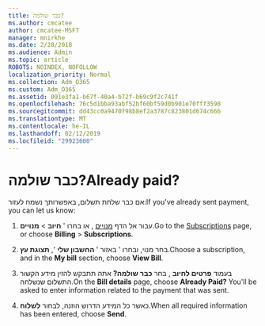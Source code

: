 ```yaml
---
title: כבר שולמה?
ms.author: cmcatee
author: cmcatee-MSFT
manager: mnirkhe
ms.date: 2/28/2018
ms.audience: Admin
ms.topic: article
ROBOTS: NOINDEX, NOFOLLOW
localization_priority: Normal
ms.collection: Adm_O365
ms.custom: Adm_O365
ms.assetid: 091e3fa1-b67f-40a4-b72f-b69c9f2c741f
ms.openlocfilehash: 76c5d1bba93abf52bf60bf59d0b901e70fff3598
ms.sourcegitcommit: dd43cc0a9470f98b8ef2a3787c823801d674c666
ms.translationtype: MT
ms.contentlocale: he-IL
ms.lasthandoff: 02/12/2019
ms.locfileid: "29923600"
---
```

# <a name="already-paid"></a><span data-ttu-id="f19ce-102">כבר שולמה?</span><span class="sxs-lookup"><span data-stu-id="f19ce-102">Already paid?</span></span>

<span data-ttu-id="f19ce-103">אם כבר שלחת תשלום, באפשרותך נשמח לעזור:</span><span class="sxs-lookup"><span data-stu-id="f19ce-103">If you've already sent payment, you can let us know:</span></span>
  
1. <span data-ttu-id="f19ce-104">עבור אל הדף [מנויים](https://go.microsoft.com/fwlink/p/?linkid=842054) , או בחרו ' **חיוב** \> **מנויים**.</span><span class="sxs-lookup"><span data-stu-id="f19ce-104">Go to the [Subscriptions](https://go.microsoft.com/fwlink/p/?linkid=842054) page, or choose **Billing** \> **Subscriptions**.</span></span>
    
2. <span data-ttu-id="f19ce-105">בחר מנוי, ובחרו ' באזור ' **החשבון שלי** ', **תצוגת עץ**.</span><span class="sxs-lookup"><span data-stu-id="f19ce-105">Choose a subscription, and in the **My bill** section, choose **View Bill**.</span></span>
    
3. <span data-ttu-id="f19ce-p101">בעמוד **פרטים לחיוב** , בחר **כבר שולמה?** אתה תתבקש להזין מידע הקשור התשלום שנשלחה.</span><span class="sxs-lookup"><span data-stu-id="f19ce-p101">On the **Bill details** page, choose **Already Paid?** You'll be asked to enter information related to the payment that was sent.</span></span> 
    
4. <span data-ttu-id="f19ce-108">כאשר כל המידע הדרוש הוזנה, לבחור **לשלוח**.</span><span class="sxs-lookup"><span data-stu-id="f19ce-108">When all required information has been entered, choose **Send**.</span></span>
    

